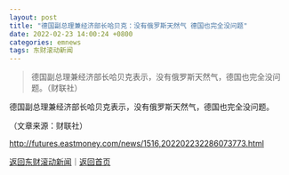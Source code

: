 ```yaml
---
layout: post
title: "德国副总理兼经济部长哈贝克：没有俄罗斯天然气 德国也完全没问题"
date: 2022-02-23 14:00:24 +0800
categories: emnews
tags: 东财滚动新闻
---
```

> 德国副总理兼经济部长哈贝克表示，没有俄罗斯天然气，德国也完全没问题。（财联社）

<p>德国副总理兼经济部长哈贝克表示，没有俄罗斯天然气，德国也完全没问题。</p><p class="em_media">（文章来源：财联社）</p>

<http://futures.eastmoney.com/news/1516,202202232286073773.html>

[返回东财滚动新闻](//finews.withounder.com/emnews/)｜[返回首页](//finews.withounder.com/)